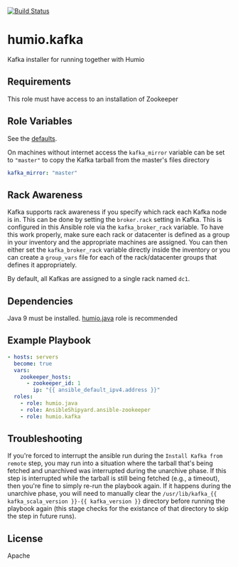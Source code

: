 [![Build Status](https://cloud.drone.io/api/badges/humio/ansible-kafka/status.svg)](https://cloud.drone.io/humio/ansible-kafka)

humio.kafka
=========

Kafka installer for running together with Humio

Requirements
------------

This role must have access to an installation of Zookeeper

Role Variables
--------------

See the [defaults](https://github.com/humio/ansible-kafka/blob/master/defaults/main.yml).

On machines without internet access the `kafka_mirror` variable can be set to `"master"` to copy the Kafka tarball from the master's files directory

```yaml
kafka_mirror: "master"
```

Rack Awareness
------------

Kafka supports rack awareness if you specify which rack each Kafka node is in. This can be done by
setting the `broker.rack` setting in Kafka. This is configured in this Ansible role via the
`kafka_broker_rack` variable. To have this work properly, make sure each rack or datacenter is
defined as a group in your inventory and the appropriate machines are assigned. You can then either
set the `kafka_broker_rack` variable directly inside the inventory or you can create a `group_vars`
file for each of the rack/datacenter groups that defines it appropriately.

By default, all Kafkas are assigned to a single rack named `dc1`.

Dependencies
------------

Java 9 must be installed. [humio.java](https://galaxy.ansible.com/humio/java/) role is recommended

Example Playbook
----------------

```yaml
- hosts: servers
  become: true
  vars:
    zookeeper_hosts:
      - zookeeper_id: 1
        ip: "{{ ansible_default_ipv4.address }}"
  roles:
    - role: humio.java
    - role: AnsibleShipyard.ansible-zookeeper
    - role: humio.kafka
```

Troubleshooting
---------------

If you're forced to interrupt the ansible run during the `Install Kafka from remote` step, you may run into a situation
where the tarball that's being fetched and unarchived was interrupted during the unarchive phase. If this step is
interrupted while the tarball is still being fetched (e.g., a timeout), then you're fine to simply re-run the playbook
again. If it happens during the unarchive phase, you will need to manually clear the
`/usr/lib/kafka_{{ kafka_scala_version }}-{{ kafka_version }}` directory before running the playbook again (this stage
checks for the existance of that directory to skip the step in future runs). 

License
-------

Apache
